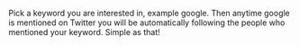 Pick a keyword you are interested in, example google. Then anytime google is mentioned on Twitter you will be automatically following the people who mentioned your keyword. Simple as that!